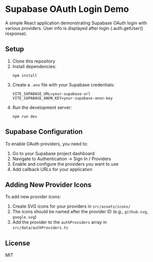 # Supabase OAuth Login Demo

A simple React application demonstrating Supabase OAuth login with various providers.
User info is displayed after login (.auth.getUser() response).

## Setup

1. Clone this repository
2. Install dependencies:
   ```
   npm install
   ```
3. Create a `.env` file with your Supabase credentials:
   ```
   VITE_SUPABASE_URL=your-supabase-url
   VITE_SUPABASE_ANON_KEY=your-supabase-anon-key
   ```
4. Run the development server:
   ```
   npm run dev
   ```

## Supabase Configuration

To enable OAuth providers, you need to:

1. Go to your Supabase project dashboard
2. Navigate to Authentication → Sign In / Providers
3. Enable and configure the providers you want to use
4. Add callback URLs for your application

## Adding New Provider Icons

To add new provider icons:

1. Create SVG icons for your providers in `src/assets/icons/`
2. The icons should be named after the provider ID (e.g., `github.svg`, `google.svg`)
3. Add the provider to the `authProviders` array in `src/data/authProviders.ts`

## License

MIT
